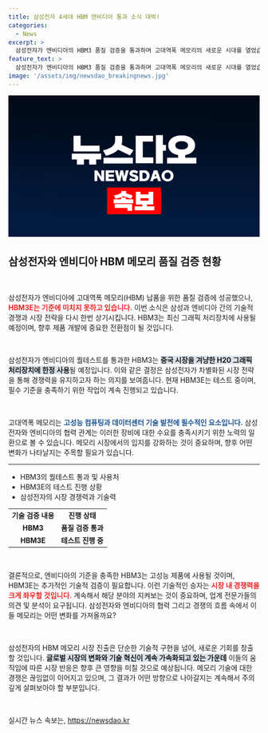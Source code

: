 ```yaml
---
title: 삼성전자 4세대 HBM 엔비디아 통과 소식 대박!
categories:
  - News
excerpt: >
  삼성전자가 엔비디아의 HBM3 품질 검증을 통과하며 고대역폭 메모리의 새로운 시대를 열었습니다. 그러나 5세대 HBM3E는 아직 기준 미달로 지속적인 테스트 중! 향후 엔비디아와의 협력이 어떻게 전개될지 궁금증을 자아냅니다.
feature_text: >
  삼성전자가 엔비디아의 HBM3 품질 검증을 통과하며 고대역폭 메모리의 새로운 시대를 열었습니다. 그러나 5세대 HBM3E는 아직 기준 미달로 지속적인 테스트 중! 향후 엔비디아와의 협력이 어떻게 전개될지 궁금증을 자아냅니다.
image: '/assets/img/newsdao_breakingnews.jpg'
---
```


<p><img src="/assets/img/newsdao_breakingnews.jpg" alt="flaretime 속보" /></p>

<h2 data-ke-size="size26">삼성전자와 엔비디아 HBM 메모리 품질 검증 현황</h2>

<p data-ke-size="size16">&nbsp;</p>

<p>삼성전자가 엔비디아에 고대역폭 메모리(HBM) 납품을 위한 품질 검증에 성공했으나, <b><span style="color: #ee2323;">HBM3E는 기준에 미치지 못하고 있습니다.</span></b> 이번 소식은 삼성과 엔비디아 간의 기술적 경쟁과 시장 전략을 다시 한번 상기시킵니다. HBM3는 최신 그래픽 처리장치에 사용될 예정이며, 향후 제품 개발에 중요한 전환점이 될 것입니다. </p>

<p data-ke-size="size16">&nbsp;</p>

<p>삼성전자가 엔비디아의 퀄테스트를 통과한 HBM3는 <b><span style="background-color: #21538527;">중국 시장을 겨냥한 H20 그래픽 처리장치에 한정 사용</span></b>될 예정입니다. 이와 같은 결정은 삼성전자가 차별화된 시장 전략을 통해 경쟁력을 유지하고자 하는 의지를 보여줍니다. 현재 HBM3E는 테스트 중이며, 필수 기준을 충족하기 위한 작업이 계속 진행되고 있습니다.</p>

<p data-ke-size="size16">&nbsp;</p>

<p>고대역폭 메모리는 <b><span style="color: #1a5490;">고성능 컴퓨팅과 데이터센터 기술 발전에 필수적인 요소입니다.</span></b> 삼성전자와 엔비디아의 협력 관계는 이러한 장비에 대한 수요를 충족시키기 위한 노력의 일환으로 볼 수 있습니다. 메모리 시장에서의 입지를 강화하는 것이 중요하며, 향후 어떤 변화가 나타날지는 주목할 필요가 있습니다. </p>

<hr>

<ul>
  <li>HBM3의 퀄테스트 통과 및 사용처</li>
  <li>HBM3E의 테스트 진행 상황</li>
  <li>삼성전자의 시장 경쟁력과 기술력</li>
</ul>

<table style="width:100%;">
  <tr>
    <td style="text-align: center; height: 17px;"><b>기술 검증 내용</b></td>
    <td style="text-align: center; height: 17px;"><b>진행 상태</b></td>
  </tr>
  <tr>
    <td style="text-align: center; height: 17px;"><b>HBM3</b></td>
    <td style="text-align: center; height: 17px;"><b>품질 검증 통과</b></td>
  </tr>
  <tr>
    <td style="text-align: center; height: 17px;"><b>HBM3E</b></td>
    <td style="text-align: center; height: 17px;"><b>테스트 진행 중</b></td>
  </tr>
</table>

<p data-ke-size="size16">&nbsp;</p>

<p>결론적으로, 엔비디아의 기준을 충족한 HBM3는 고성능 제품에 사용될 것이며, HBM3E는 추가적인 기술적 검증이 필요합니다. 이런 기술적인 승자는 <b><span style="color: #ee2323;">시장 내 경쟁력을 크게 좌우할 것입니다.</span></b> 계속해서 해당 분야의 지켜보는 것이 중요하며, 업계 전문가들의 의견 및 분석이 요구됩니다. 삼성전자와 엔비디아의 협력 그리고 경쟁의 흐름 속에서 이들 메모리는 어떤 변화를 가져올까요? </p>

<p data-ke-size="size16">&nbsp;</p> 

<p>삼성전자의 HBM 메모리 시장 진출은 단순한 기술적 구현을 넘어, 새로운 기회를 창출할 것입니다. <b><span style="background-color: #21538527;">글로벌 시장의 변화와 기술 혁신이 계속 가속화되고 있는 가운데</span></b> 이들의 움직임에 따른 시장 반응은 향후 큰 영향을 미칠 것으로 예상됩니다. 메모리 기술에 대한 경쟁은 끊임없이 이어지고 있으며, 그 결과가 어떤 방향으로 나아갈지는 계속해서 주의 깊게 살펴보아야 할 부분입니다. </p>

<p data-ke-size="size16">&nbsp;</p>
실시간 뉴스 속보는, <a href="https://newsdao.kr" rel="dofollow">https://newsdao.kr</a>


